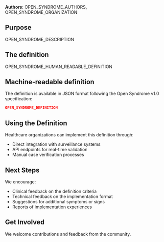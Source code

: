 **Authors:** OPEN_SYNDROME_AUTHORS, OPEN_SYNDROME_ORGANIZATION

## Purpose

OPEN_SYNDROME_DESCRIPTION

## The definition

OPEN_SYNDROME_HUMAN_READABLE_DEFINITION

## Machine-readable definition

The definition is available in JSON format following the Open Syndrome v1.0 specification:

```json
OPEN_SYNDROME_DEFINITION
```

## Using the Definition

Healthcare organizations can implement this definition through:

* Direct integration with surveillance systems
* API endpoints for real-time validation
* Manual case verification processes

## Next Steps

We encourage:

* Clinical feedback on the definition criteria
* Technical feedback on the implementation format
* Suggestions for additional symptoms or signs
* Reports of implementation experiences

## Get Involved

We welcome contributions and feedback from the community.

